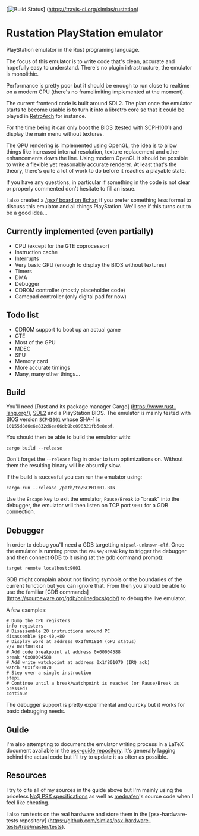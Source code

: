 [![Build Status](https://travis-ci.org/simias/rustation.svg)]
(https://travis-ci.org/simias/rustation)

# Rustation PlayStation emulator

PlayStation emulator in the Rust programing language.

The focus of this emulator is to write code that's clean, accurate and
hopefully easy to understand. There's no plugin infrastructure, the
emulator is monolithic.

Performance is pretty poor but it should be enough to run close to
realtime on a modern CPU (there's no framelimiting implemented at the
moment).

The current frontend code is built around SDL2. The plan once the
emulator starts to become usable is to turn it into a libretro core so
that it could be played in
[RetroArch](https://github.com/libretro/RetroArch) for instance.

For the time being it can only boot the BIOS (tested with SCPH1001)
and display the main menu without textures.

The GPU rendering is implemented using OpenGL, the idea is to allow
things like increased internal resolution, texture replacement and
other enhancements down the line. Using modern OpenGL it should be
possible to write a flexible yet reasonably accurate renderer. At
least that's the theory, there's quite a lot of work to do before it
reaches a playable state.

If you have any questions, in particular if something in the code is
not clear or properly commented don't hesitate to fill an issue.

I also created a [/psx/ board on 8chan](https://8ch.net/psx/) if you
prefer something less formal to discuss this emulator and all things
PlayStation. We'll see if this turns out to be a good idea...

## Currently implemented (even partially)

* CPU (except for the GTE coprocessor)
* Instruction cache
* Interrupts
* Very basic GPU (enough to display the BIOS without textures)
* Timers
* DMA
* Debugger
* CDROM controller (mostly placeholder code)
* Gamepad controller (only digital pad for now)

## Todo list

* CDROM support to boot up an actual game
* GTE
* Most of the GPU
* MDEC
* SPU
* Memory card
* More accurate timings
* Many, many other things...

## Build

You'll need [Rust and its package manager Cargo]
(https://www.rust-lang.org/),
[SDL2](https://www.libsdl.org/download-2.0.php) and a PlayStation
BIOS. The emulator is mainly tested with BIOS version `SCPH1001` whose
SHA-1 is `10155d8d6e6e832d6ea66db9bc098321fb5e8ebf`.

You should then be able to build the emulator with:

```
cargo build --release
```

Don't forget the `--release` flag in order to turn optimizations
on. Without them the resulting binary will be absurdly slow.

If the build is succesful you can run the emulator using:

```
cargo run --release /path/to/SCPH1001.BIN
```

Use the `Escape` key to exit the emulator, `Pause/Break` to "break" into the
debugger, the emulator will then listen on TCP port `9001` for a GDB
connection.

## Debugger

In order to debug you'll need a GDB targetting
`mipsel-unknown-elf`. Once the emulator is running press the
`Pause/Break` key to trigger the debugger and then connect GDB to it
using (at the gdb command prompt):

`target remote localhost:9001`

GDB might complain about not finding symbols or the boundaries of the
current function but you can ignore that. From then you should be able
to use the familiar [GDB commands]
(https://sourceware.org/gdb/onlinedocs/gdb/) to debug the live
emulator.

A few examples:

```
# Dump the CPU registers
info registers
# Disassemble 20 instructions around PC
disassemble $pc-40,+80
# Display word at address 0x1f801814 (GPU status)
x/x 0x1f801814
# Add code breakpoint at address 0x00004588
break *0x00004588
# Add write watchpoint at address 0x1f801070 (IRQ ack)
watch *0x1f801070
# Step over a single instruction
stepi
# Continue until a break/watchpoint is reached (or Pause/Break is pressed)
continue
```

The debugger support is pretty experimental and quircky but it works
for basic debugging needs.

## Guide

I'm also attempting to document the emulator writing process in a
LaTeX document available in the
[psx-guide repository](https://github.com/simias/psx-guide). It's
generally lagging behind the actual code but I'll try to update it as
often as possible.

## Resources

I try to cite all of my sources in the guide above but I'm mainly
using the priceless [No$ PSX
specifications](http://problemkaputt.de/psx-spx.htm) as well as
[mednafen](http://mednafen.fobby.net/)'s source code when I feel like
cheating.

I also run tests on the real hardware and store them in the
[psx-hardware-tests repository]
(https://github.com/simias/psx-hardware-tests/tree/master/tests).
